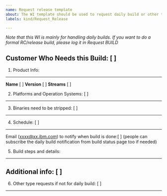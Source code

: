 ```yaml
---
name: Request release template  
about: The WI template should be used to request daily build or other things from build team that are not covered by other WI templates.
labels: kind/Request_Release

---
```

*Note that this WI is mainly for handling daily builds.  If you want to do a formal RC/release build, please log it in Request BUILD*

Customer Who Needs this Build: [   ]
-------------------------------------

1. Product Info:
----------------
**Name**  [   ]    **Version** [   ]     **Streams** [          ]

2. Platforms and Operation Systems: [        ]
----------------------------------------

3. Binaries need to be stripped: [  ]
----------------------------------

4. Schedule: [    ]
-----------

Email (xxxx@xx.ibm.com) to notify when build is done:[    ]
(people can subscribe the daily build notification from build status page too if needed)

5. Build steps and details:
--------------------------

Additional info: [     ]
--------------------

6. Other type requests if not for daily build: [     ]
-------------------------------------------------



 
